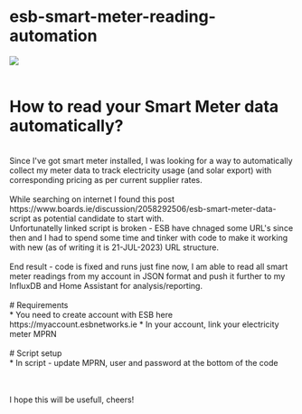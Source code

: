 #  esb-smart-meter-reading-automation

![](https://github.com/badger707/esb-smart-meter-reading-automation/blob/main/esb-smart-meter.png)
<br><br>
# How to read your Smart Meter data automatically?
<br>
Since I've got smart meter installed, I was looking for a way to automatically collect my meter data to track electricity usage (and solar export) with corresponding pricing as per current supplier rates.<br><br>
While searching on internet I found this post https://www.boards.ie/discussion/2058292506/esb-smart-meter-data-script as potential candidate to start with.
<br>
Unfortunatelly linked script is broken - ESB have chnaged some URL's since then and I had to spend some time and tinker with code to make it working with new (as of writing it is 21-JUL-2023) URL structure.<br><br>
End result - code is fixed and runs just fine now, I am able to read all smart meter readings from my account in JSON format and push it further to my InfluxDB and Home Assistant for analysis/reporting.
<br><br>
# Requirements<br>
* You need to create account with ESB here https://myaccount.esbnetworks.ie 
* In your account, link your electricity meter MPRN
<br><br>
# Script setup<br>
* In script - update MPRN, user and password at the bottom of the code

<br><br>
I hope this will be usefull, cheers!



